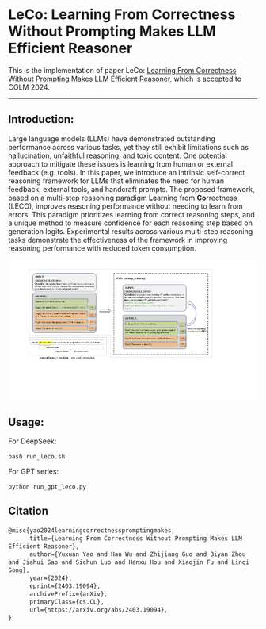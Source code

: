 # LeCo: Learning From Correctness Without Prompting Makes LLM Efficient Reasoner
This is the implementation of paper LeCo: [Learning From Correctness Without Prompting Makes LLM Efficient Reasoner](https://arxiv.org/pdf/2403.19094), which is accepted to COLM 2024.

---

## Introduction:
Large language models (LLMs) have demonstrated outstanding performance across various tasks, yet they still exhibit limitations such as hallucination, unfaithful reasoning, and toxic content. One potential approach to mitigate these issues is learning from human or external feedback (e.g. tools). In this paper, we introduce an intrinsic self-correct reasoning framework for LLMs that eliminates the need for human feedback, external tools, and handcraft prompts. The proposed framework, based on a multi-step reasoning paradigm **Le**arning from **Co**rrectness (LECO), improves reasoning performance without needing to learn from errors. This paradigm prioritizes learning from correct reasoning steps, and a unique method to measure confidence for each reasoning step based on generation logits. Experimental results across various multi-step reasoning tasks demonstrate the effectiveness of the framework in improving reasoning performance with reduced token consumption.

![The framework of LeCo](images/leco_fig.png)

## Usage:
For DeepSeek:

```
bash run_leco.sh
```

For GPT series:

```
python run_gpt_leco.py
```

## Citation

```
@misc{yao2024learningcorrectnesspromptingmakes,
      title={Learning From Correctness Without Prompting Makes LLM Efficient Reasoner}, 
      author={Yuxuan Yao and Han Wu and Zhijiang Guo and Biyan Zhou and Jiahui Gao and Sichun Luo and Hanxu Hou and Xiaojin Fu and Linqi Song},
      year={2024},
      eprint={2403.19094},
      archivePrefix={arXiv},
      primaryClass={cs.CL},
      url={https://arxiv.org/abs/2403.19094}, 
}
```
